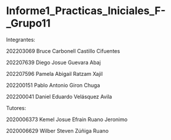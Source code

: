 # Informe1_Practicas_Iniciales_F-_Grupo11

Integrantes:

202203069 Bruce Carbonell Castillo Cifuentes

202207639 Diego Josue Guevara Abaj

202207596 Pamela Abigail Ratzam Xajil

202200151 Pablo Antonio Giron Chuga

202200041 Daniel Eduardo Velásquez Avila


Tutores:

2020006373 Kemel Josue Efrain Ruano Jeronimo

2020006629 Wilber Steven Zúñiga Ruano



